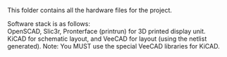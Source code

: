 This folder contains all the hardware files for the project.  
  
Software stack is as follows:  
OpenSCAD, Slic3r, Pronterface (printrun) for 3D printed display unit.  
KiCAD for schematic layout, and VeeCAD for layout (using the netlist generated).  Note: You MUST use the special VeeCAD   libraries for KiCAD.  

